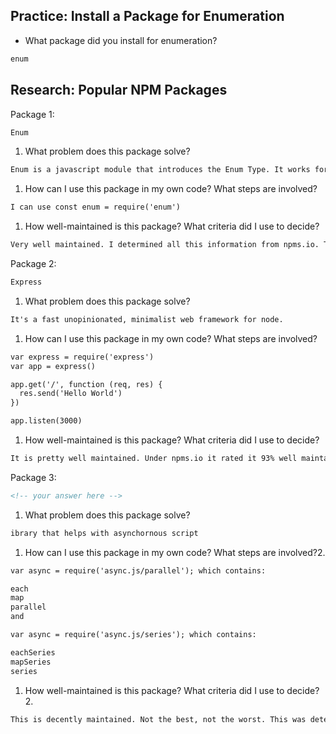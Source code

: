 ## Practice: Install a Package for Enumeration

- What package did you install for enumeration?

```md
enum
```

## Research: Popular NPM Packages

Package 1:
```md
Enum
```
1.  What problem does this package solve?
```md
Enum is a javascript module that introduces the Enum Type. It works for node.js and in the browser.
```
1.  How can I use this package in my own code? What steps are involved?
```md
I can use const enum = require('enum')
```
1.  How well-maintained is this package? What criteria did I use to decide?
```md
Very well maintained. I determined all this information from npms.io. This place determines the quality, popularity and maintenance. I also personally feel how good a package is by the number of versions, downloads and the least amount of commits, and the last time there was a commit to resolve an issue, but most importantly npms.io is very important.
```

Package 2:
```md
Express
```
1.  What problem does this package solve?
```md
It's a fast unopinionated, minimalist web framework for node.
```
1.  How can I use this package in my own code? What steps are involved?
```md
var express = require('express')
var app = express()

app.get('/', function (req, res) {
  res.send('Hello World')
})

app.listen(3000)
```
1.  How well-maintained is this package? What criteria did I use to decide?
```md
It is pretty well maintained. Under npms.io it rated it 93% well maintained.
```

Package 3:
```md
<!-- your answer here -->
```
1.  What problem does this package solve?
```md
ibrary that helps with asynchornous script
```
1.  How can I use this package in my own code? What steps are involved?2.
```md
var async = require('async.js/parallel'); which contains:

each
map
parallel
and

var async = require('async.js/series'); which contains:

eachSeries
mapSeries
series
```
1.  How well-maintained is this package? What criteria did I use to decide?2.
```md
This is decently maintained. Not the best, not the worst. This was determined by npms.io and rated it 50%
```
